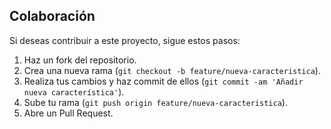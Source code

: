 ## Colaboración

Si deseas contribuir a este proyecto, sigue estos pasos:

1. Haz un fork del repositorio.
2. Crea una nueva rama (`git checkout -b feature/nueva-caracteristica`).
3. Realiza tus cambios y haz commit de ellos (`git commit -am 'Añadir nueva característica'`).
4. Sube tu rama (`git push origin feature/nueva-caracteristica`).
5. Abre un Pull Request.
